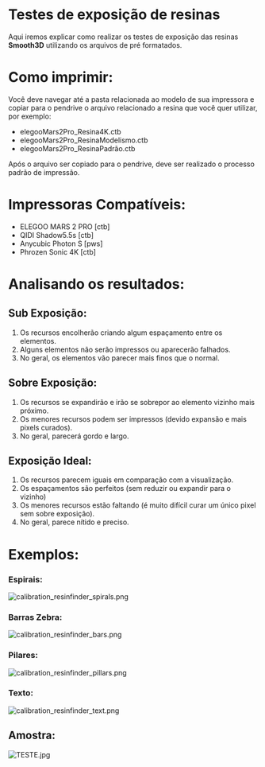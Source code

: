 # Testes de exposição de resinas

Aqui iremos explicar como realizar os testes de exposição das resinas **Smooth3D** utilizando os arquivos de pré formatados.

# Como imprimir:


Você deve navegar até a pasta relacionada ao modelo de sua impressora e copiar para o pendrive o arquivo relacionado a resina que você quer utilizar, por exemplo:

- elegooMars2Pro_Resina4K.ctb
- elegooMars2Pro_ResinaModelismo.ctb
- elegooMars2Pro_ResinaPadrão.ctb

Após o arquivo ser copiado para o pendrive, deve ser realizado o processo padrão de impressão.

# Impressoras Compatíveis:

- ELEGOO MARS 2 PRO [ctb]
- QIDI Shadow5.5s [ctb]
- Anycubic Photon S [pws]
- Phrozen Sonic 4K [ctb]

# Analisando os resultados:


## Sub Exposição:
1. Os recursos encolherão criando algum espaçamento entre os elementos.
2. Alguns elementos não serão impressos ou aparecerão falhados.
3. No geral, os elementos vão parecer mais finos que o normal.

## Sobre Exposição:
1. Os recursos se expandirão e irão se sobrepor ao elemento vizinho mais próximo.
2. Os menores recursos podem ser impressos (devido expansão e mais pixels curados).
3. No geral, parecerá gordo e largo.

## Exposição Ideal:
1. Os recursos parecem iguais em comparação com a visualização.
2. Os espaçamentos são perfeitos (sem reduzir ou expandir para o vizinho)
3. Os menores recursos estão faltando (é muito difícil curar um único pixel sem sobre exposição).
4. No geral, parece nítido e preciso.

# Exemplos:

### Espirais:

![calibration_resinfinder_spirals.png](Testes%20de%20calibrac%CC%A7a%CC%83o%20de%20resinas%2083baed08927a4c70a900d043a4c8a1c4/calibration_resinfinder_spirals.png)

### Barras Zebra:

![calibration_resinfinder_bars.png](Testes%20de%20calibrac%CC%A7a%CC%83o%20de%20resinas%2083baed08927a4c70a900d043a4c8a1c4/calibration_resinfinder_bars.png)

### Pilares:

![calibration_resinfinder_pillars.png](Testes%20de%20calibrac%CC%A7a%CC%83o%20de%20resinas%2083baed08927a4c70a900d043a4c8a1c4/calibration_resinfinder_pillars.png)

### Texto:

![calibration_resinfinder_text.png](Testes%20de%20calibrac%CC%A7a%CC%83o%20de%20resinas%2083baed08927a4c70a900d043a4c8a1c4/calibration_resinfinder_text.png)

## Amostra:

![TESTE.jpg](Testes%20de%20calibrac%CC%A7a%CC%83o%20de%20resinas%2083baed08927a4c70a900d043a4c8a1c4/TESTE.jpg)
